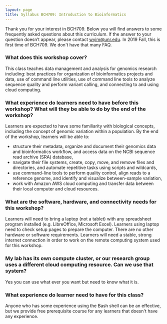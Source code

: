 ```yaml
---
layout: page
title: Syllabus BCH709: Introduction to Bioinformatics
---
```


Thank you for your interest in BCH709. Below you will find answers to some frequently asked questions about this curriculum. If the answer to your question doesn’t appear, please contact [wyim@unr.edu](mailto:wyim@unr.edu). 
In 2019 Fall, this is first time of BCH709. We don't have that many FAQ.


### What does this workshop cover? 

This class teaches data management and analysis for genomics research including: best practices for organization of bioinformatics projects and data, use of command line utilities, use of command line tools to analyze sequence quality and perform variant calling, and connecting to and using cloud computing. 

### What experience do learners need to have before this workshop? What will they be able to do by the end of the workshop? 

Learners are expected to have some familiarity with biological concepts, including the concept of genomic variation within a population. By the end of the workshop, learners will be able to: 

- structure their metadata, organize and document their genomics data and bioinformatics workflow, and access data on the NCBI sequence read archive (SRA) database,
- navigate their file systems, create, copy, move, and remove files and directories, and automate repetitive tasks using scripts and wildcards,
- use command-line tools to perform quality control, align reads to a reference genome, and identify and visualize between-sample variation,
- work with Amazon AWS cloud computing and transfer data between their local computer and cloud resources.

### What are the software, hardware, and connectivity needs for this workshop?
Learners will need to bring a laptop (not a tablet) with any spreadsheet program installed (e.g. LibreOffice, Microsoft Excel). Learners using laptop need to check setup pages to prepare the computer. There are no other hardware or software requirements. Learners will need a stable, strong internet connection in order to work on the remote computing system used for this workshop.

### My lab has its own compute cluster, or our research group uses a different cloud computing resource. Can we use that system?
Yes you can use what ever you want but need to know what it is.

### What experience do learner need to have for this class?
Anyone who has some experience using the Bash shell can be an effective, but we provide free prerequisite course for any learners that doesn't have any experience.

